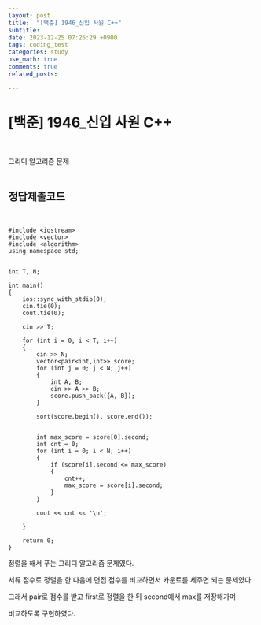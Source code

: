 ```yaml
---
layout: post
title:  "[백준] 1946_신입 사원 C++"
subtitle:   
date: 2023-12-25 07:26:29 +0900
tags: coding_test
categories: study
use_math: true
comments: true
related_posts:

---
```


# [백준] 1946_신입 사원 C++<br/>
<br/>

그리디 알고리즘 문제<br/>
<br/>

## 정답제출코드<br/>
<br/>

```
#include <iostream>
#include <vector>
#include <algorithm>
using namespace std;


int T, N;

int main()
{
	ios::sync_with_stdio(0);
	cin.tie(0);
	cout.tie(0);

	cin >> T;

	for (int i = 0; i < T; i++)
	{
		cin >> N;
		vector<pair<int,int>> score;
		for (int j = 0; j < N; j++)
		{
			int A, B;
			cin >> A >> B;
			score.push_back({A, B});
		}

		sort(score.begin(), score.end());


		int max_score = score[0].second;
		int cnt = 0;
		for (int i = 0; i < N; i++)
		{
			if (score[i].second <= max_score)
			{
				cnt++;
				max_score = score[i].second;
			}
		}

		cout << cnt << '\n';
		
	}

	return 0;
} 
```

정렬을 해서 푸는 그리디 알고리즘 문제였다.<br/>

서류 점수로 정렬을 한 다음에 면접 점수를 비교하면서 카운트를 세주면 되는 문제였다.<br/>

그래서 pair로 점수를 받고 first로 정렬을 한 뒤 second에서 max를 저장해가며<br/>

비교하도록 구현하였다.<br/>